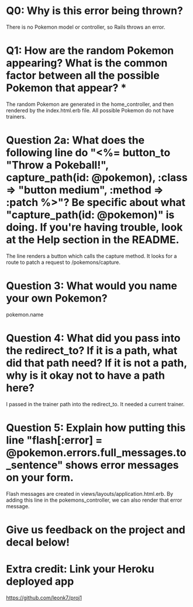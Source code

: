 # Q0: Why is this error being thrown?
There is no Pokemon model or controller, so Rails throws an error.

# Q1: How are the random Pokemon appearing? What is the common factor between all the possible Pokemon that appear? *
The random Pokemon are generated in the home_controller, and then rendered by the index.html.erb file. All possible Pokemon do not have trainers.

# Question 2a: What does the following line do "<%= button_to "Throw a Pokeball!", capture_path(id: @pokemon), :class => "button medium", :method => :patch %>"? Be specific about what "capture_path(id: @pokemon)" is doing. If you're having trouble, look at the Help section in the README.
The line renders a button which calls the capture method. It looks for a route to patch a request to /pokemons/capture.

# Question 3: What would you name your own Pokemon?
pokemon.name

# Question 4: What did you pass into the redirect_to? If it is a path, what did that path need? If it is not a path, why is it okay not to have a path here?
I passed in the trainer path into the redirect_to. It needed a current trainer.

# Question 5: Explain how putting this line "flash[:error] = @pokemon.errors.full_messages.to_sentence" shows error messages on your form.
Flash messages are created in views/layouts/application.html.erb. By adding this line in the pokemons_controller, we can also render that error message.

# Give us feedback on the project and decal below!

# Extra credit: Link your Heroku deployed app
https://github.com/leonk7/proj1
